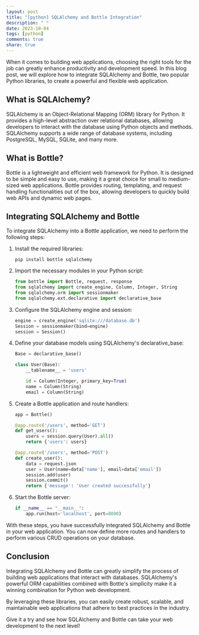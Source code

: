 ```yaml
---
layout: post
title: "[python] SQLAlchemy and Bottle Integration"
description: " "
date: 2023-10-04
tags: [python]
comments: true
share: true
---
```


When it comes to building web applications, choosing the right tools for the job can greatly enhance productivity and development speed. In this blog post, we will explore how to integrate SQLAlchemy and Bottle, two popular Python libraries, to create a powerful and flexible web application.

## What is SQLAlchemy?

SQLAlchemy is an Object-Relational Mapping (ORM) library for Python. It provides a high-level abstraction over relational databases, allowing developers to interact with the database using Python objects and methods. SQLAlchemy supports a wide range of database systems, including PostgreSQL, MySQL, SQLite, and many more.

## What is Bottle?

Bottle is a lightweight and efficient web framework for Python. It is designed to be simple and easy to use, making it a great choice for small to medium-sized web applications. Bottle provides routing, templating, and request handling functionalities out of the box, allowing developers to quickly build web APIs and dynamic web pages.

## Integrating SQLAlchemy and Bottle

To integrate SQLAlchemy into a Bottle application, we need to perform the following steps:

1. Install the required libraries:
    ```
    pip install bottle sqlalchemy
    ```

2. Import the necessary modules in your Python script:
    ```python
    from bottle import Bottle, request, response
    from sqlalchemy import create_engine, Column, Integer, String
    from sqlalchemy.orm import sessionmaker
    from sqlalchemy.ext.declarative import declarative_base
    ```

3. Configure the SQLAlchemy engine and session:
    ```python
    engine = create_engine('sqlite:///database.db')
    Session = sessionmaker(bind=engine)
    session = Session()
    ```

4. Define your database models using SQLAlchemy's declarative_base:
    ```python
    Base = declarative_base()

    class User(Base):
        __tablename__ = 'users'

        id = Column(Integer, primary_key=True)
        name = Column(String)
        email = Column(String)
    ```

5. Create a Bottle application and route handlers:
    ```python
    app = Bottle()

    @app.route('/users', method='GET')
    def get_users():
        users = session.query(User).all()
        return {'users': users}

    @app.route('/users', method='POST')
    def create_user():
        data = request.json
        user = User(name=data['name'], email=data['email'])
        session.add(user)
        session.commit()
        return {'message': 'User created successfully'}
    ```

6. Start the Bottle server:
    ```python
    if __name__ == "__main__":
        app.run(host='localhost', port=8080)
    ```

With these steps, you have successfully integrated SQLAlchemy and Bottle in your web application. You can now define more routes and handlers to perform various CRUD operations on your database.

## Conclusion

Integrating SQLAlchemy and Bottle can greatly simplify the process of building web applications that interact with databases. SQLAlchemy's powerful ORM capabilities combined with Bottle's simplicity make it a winning combination for Python web development.

By leveraging these libraries, you can easily create robust, scalable, and maintainable web applications that adhere to best practices in the industry.

Give it a try and see how SQLAlchemy and Bottle can take your web development to the next level!